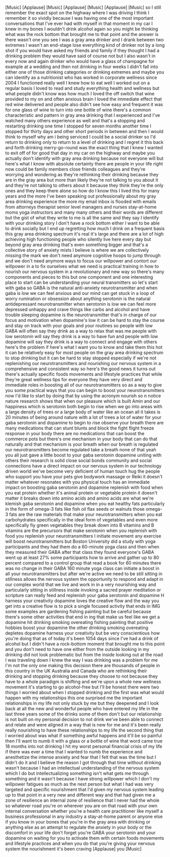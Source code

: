 
[Music]
[Applause]
[Music]
[Applause]
[Music]
[Applause]
[Music]
so I still remember the exact spot on
the highway where I was driving I think
I remember it so vividly because I was
having one of the most important
conversations that I&#39;ve ever had with
myself in that moment in my car I knew
in my bones I wouldn&#39;t drink alcohol
again so you might be thinking what was
the rock bottom that brought me to that
point and the answer is there wasn&#39;t one
you see I was a gray area drinker and I
drank between two extremes I wasn&#39;t an
end-stage lose everything kind of
drinker not by a long shot if you would
have asked my friends and family if they
thought I had a drinking problem they
would have said of course not but I also
wasn&#39;t in every now and again drinker
who would have a glass of champagne for
example at a wedding and then not
drinking in four weeks I didn&#39;t fall
into either one of those drinking
categories or drinking extremes and
maybe you can identify as a nutritionist
who has worked in corporate wellness
since 2004 I functioned really well I
knew how to eat well I worked out on a
regular basis I loved to read and study
everything health and wellness but what
people didn&#39;t know was how much I loved
the off switch
that wine provided to my on and often
anxious brain
I loved the immediate effect that red
wine delivered and people also didn&#39;t
see how easy and frequent it was for one
glass of wine to turn into one bottle of
wine there&#39;s a common characteristic and
pattern in gray area drinking that I
experienced and I&#39;ve watched many others
experience as well and that&#39;s a stopping
and restarting drinking one time I
stopped for seven months
another time I stopped for thirty days
and other short periods in between and
then I would think to myself why am i
being serviced
I could be a social drinker so I&#39;d
return to drinking only to return to a
level of drinking and I regret it this
back and forth drinking merry-go-round
was the exact thing that I knew I wanted
to exit off of for good that day in my
car on the highway and maybe you
actually don&#39;t identify with gray area
drinking because not everyone will but
here&#39;s what I know with absolute
certainty there are people in your life
right now could be family members close
friends colleagues and they&#39;re worrying
and wondering as they&#39;re rethinking
their drinking because they are in the
gray area but more than likely they&#39;re
not talking to you about it and they&#39;re
not talking to others about it because
they think they&#39;re the only ones and
they keep there alone so how do I know
this I lived this for many years and the
more I&#39;ve been speaking out
professionally about my gray area
drinking experience the more my email
inbox is flooded with emails from
attorneys therapist senior level
managers and nurses stay-at-home moms
yoga instructors and many many others
and their words are different but the
gist of what they write to me is all the
same and they say I identify with your
drinking story I don&#39;t have a rock
bottom either I want to be able to drink
socially but I end up regretting how
much I drink on a frequent basis this
gray area drinking spectrum it&#39;s real
it&#39;s large and there are a lot of high
achieving high functioning people who
silently live here every day
but beyond gray area drinking that&#39;s
even something bigger and that&#39;s a
collective story of anxiety mists I
believe is where we are collectively
missing the mark we don&#39;t need anymore
cognitive hoops to jump through and we
don&#39;t need anymore ways to focus our
willpower and contort our willpower in a
to fix ourselves what we need is
practical training in how to nourish our
nervous system in a revolutionary and
new way so there&#39;s many components and
pieces to this but one component and one
interesting place to start can be
understanding your neural transmitters
so let&#39;s start with gaba so GABA is the
natural anti-anxiety neurotransmitter
and when gaba
is low we can feel anxious and our mind
can get stuck in a loop of worry
rumination or obsession about anything
serotonin is the natural antidepressant
neurotransmitter when serotonin is low
we can feel more depressed unhappy and
crave things like carbs and alcohol and
have trouble sleeping dopamine is the
neurotransmitter that&#39;s in charge of our
focus and motivation when dopamine&#39;s low
it can be hard to stay the course and
stay on track with your goals and your
routines so people with low GABA will
often say they drink as a way to relax
that was me people with low serotonin
will say they drink is a way to have fun
and people with low dopamine will say
they drink is a way to connect and
engage with others here&#39;s the problem if
here&#39;s what I want you to know and take
them this hot it can be relatively easy
for most people on the gray area
drinking spectrum to stop drinking but
it can be hard to stay stopped
especially if we&#39;re not replenishing our
neurotransmitters and nourishing our
nervous system in a comprehensive and
consistent way so here&#39;s the good news
it turns out there&#39;s actually specific
foods movements and lifestyle practices
that while they&#39;re great wellness tips
for everyone
they have very direct and immediate
roles in boosting all of our
neurotransmitters
so as a way to give you some practical
ways that you can begin to boost your
neurotransmitters now I&#39;d like to start
by doing that by using the acronym
nourish so n notice nature research
shows that when our pleasure which is
built Amin and our happiness which is
serotonin both begin to rise when we go
into areas with a large density of trees
or a large body of water like an ocean
all it takes is 20 minutes of being
around nature with a lot of trees a lot
of water for your gaba serotonin and
dopamine to begin to rise observe your
breath there are many medications that
can stunt blunts and block the fight
flight freeze response in your body
there are no medications that can boost
the commerce pots but there&#39;s one
mechanism in your body that can do that
naturally and that mechanism is your
breath when our breath is regulated our
neurotransmitters become regulated take
a breath
none of that yeah you all just gave a
little boost to your gaba serotonin
dopamine uniting with others their
research is solid close social bonds
community and social connections have a
direct impact on our nervous system in
our technology driven world we&#39;ve become
very deficient of human touch hug the
people who support you have your pets
give bodywork massage or Reiki it
doesn&#39;t matter whatever resonates with
you
physical touch has an immediate impact
on boosting gaba serotonin and dopamine
replenish with food when you eat protein
whether it&#39;s animal protein or vegetable
protein it doesn&#39;t matter it breaks down
into amino acids and amino acids are
what we&#39;re klemish gaba serotonin and
dopamine when you eat healthy fats
particularly in the form of omega-3 fats
like fish oil flax seeds or walnuts
those omega-3 fats are the raw materials
that make your neurotransmitters when
you eat carbohydrates specifically in
the ideal form of vegetables and even
more specifically fiy green vegetables
they break down into B vitamins and B
vitamins are the precursors that make
serotonin when you replenish with food
you replenish your neurotransmitters I
initiate movement any exercise will
boost neurotransmitters but Boston
University did a study with yoga
participants and they had them do a
60-minute yoga class and then when they
measured their GABA after that class
they found everyone&#39;s GABA went up at
least 27% some participants how to
arrive and gather up to 80 percent
compared to a control group that read a
book for 60 minutes there was no change
in their GABA 160 minute yoga class can
initiate a boost in all your
neurotransmitters but after we&#39;re active
we need to be still sitting in stillness
allows the nervous system the
opportunity to respond and adapt in our
complex world that we live and work in
in a very nourishing way and
particularly sitting in stillness inside
invoking a sacred prayer meditation or
scripture can really feed and replenish
your gaba serotonin and dopamine H
harness your creativity dopamine loves
the creative flow and the way you get
into a creative flow is to pick a single
focused activity that ends in IMG some
examples are gardening fishing painting
but be careful because there&#39;s some
other activities that end in ing that
make us feel like we get a dopamine hit
drinking smoking overeating fishing
painting that positive hobbies boost
your dopamine the other drinking smoking
overeating depletes dopamine harness
your creativity but be very
conscientious how you&#39;re doing that as
of today it&#39;s been 1054 days since I&#39;ve
had a drink of alcohol
but I didn&#39;t have a rock-bottom moment
that brought me to this point and you
don&#39;t need to have one either from the
outside looking in my drinking did not
look problematic but from the inside
looking out at the road I was traveling
down I knew the way I was drinking was a
problem for me I&#39;m not the only one
making this decision there are thousands
of people in this country in the UK
Australia and Canada who are rethinking
their drinking and stopping drinking
because they choose to not because they
have to a whole paradigm is shifting and
we&#39;re upon a whole new wellness movement
it&#39;s starting to go alcohol-free but
I&#39;ll be honest there were two things I
worried about when I stopped drinking
and the first was what would happen with
my relationships this one surprised me
the important relationships in my life
not only stuck by me but they deepened
and I look back at all the new and
wonderful people who have entered my
life in the last three years some of the
drinks some of them don&#39;t but our
relationship is not built on my personal
decision to not drink we&#39;ve been able to
connect and relate and were aligned in a
way that is new for me and it&#39;s been
really really nourishing to have these
relationships to my life the second
thing that I worried about was what if
something awful happens and it&#39;ll be so
painful then I&#39;ll want to numb it with a
glass or a bottle of wine that word came
true
18 months into not drinking I hit my
worst personal financial crisis of my
life if there was ever a time that I
wanted to numb the experience and
anesthetize the intense anxiety and fear
that I felt that was the time but I
didn&#39;t do it and I believe the reason I
got through that time without drinking
wasn&#39;t because I had an intellectual
understanding of the nervous system
which I do but intellectualizing
something isn&#39;t what gets me through
something and it wasn&#39;t because I have
strong willpower which I don&#39;t my
willpower fatigues as much as the next
person
but what I had was very targeted and
specific nourishment that I&#39;d given my
nervous system leading up to that point
in a very new and different way and that
had given me a zone of resilience an
internal zone of resilience that I never
had the whole so whatever road you&#39;re on
wherever you are on that road with your
own internal conversation whether you&#39;re
a health care practitioner like myself a
business professional in any industry a
stay-at-home parent or anyone else if
you know in your bones that you&#39;re in
the gray area with drinking or anything
else as an attempt to regulate the
anxiety in your body or the discomfort
in your life don&#39;t forget you&#39;re GABA
your serotonin and your dopamine on
waiting for you to activate them with
certain foods movements and lifestyle
practices and when you do that you&#39;re
giving your nervous system the
nourishment it&#39;s been craving
[Applause]
you
[Music]
